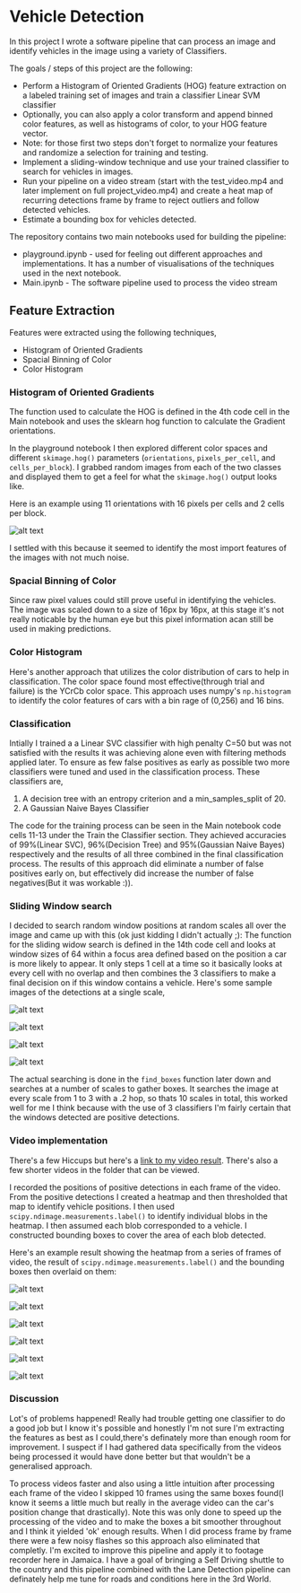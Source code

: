 # Vehicle Detection

In this project I wrote a software pipeline that can process an image and identify vehicles in the image using a variety of Classifiers. 

The goals / steps of this project are the following:

* Perform a Histogram of Oriented Gradients (HOG) feature extraction on a labeled training set of images and train a classifier Linear SVM classifier
* Optionally, you can also apply a color transform and append binned color features, as well as histograms of color, to your HOG feature vector. 
* Note: for those first two steps don't forget to normalize your features and randomize a selection for training and testing.
* Implement a sliding-window technique and use your trained classifier to search for vehicles in images.
* Run your pipeline on a video stream (start with the test_video.mp4 and later implement on full project_video.mp4) and create a heat map of recurring detections frame by frame to reject outliers and follow detected vehicles.
* Estimate a bounding box for vehicles detected.

The repository contains two main notebooks used for building the pipeline:

* playground.ipynb - used for feeling out different approaches and implementations. It has a number of visualisations of the techniques used in the next notebook. 
* Main.ipynb - The software pipeline used to process the video stream

[//]: # (Image References)
[image1]: ./readme_images/hog.png
[image2]: ./readme_images/sw1.png
[image3]: ./readme_images/sw2.png
[image4]: ./readme_images/sw3.png
[image5]: ./readme_images/sw4.png
[image6]: ./readme_images/hm1.png
[image7]: ./readme_images/hm2.png
[image8]: ./readme_images/hm3.png
[image9]: ./readme_images/hm4.png
[image10]: ./readme_images/hm5.png
[image11]: ./readme_images/hm6.png

## Feature Extraction

Features were extracted using the following techniques, 

* Histogram of Oriented Gradients 
* Spacial Binning of Color 
* Color Histogram

### Histogram of Oriented Gradients 

The function used to calculate the HOG is defined in the 4th code cell in the Main notebook and uses the sklearn hog function to calculate the Gradient orientations. 

In the playground notebook I then explored different color spaces and different `skimage.hog()` parameters (`orientations`, `pixels_per_cell`, and `cells_per_block`).  I grabbed random images from each of the two classes and displayed them to get a feel for what the `skimage.hog()` output looks like.

Here is an example using 11 orientations with 16 pixels per cells and 2 cells per block. 

![alt text][image1]

I settled with this because it seemed to identify the most import features of the images with not much noise.

### Spacial Binning of Color

Since raw pixel values could still prove useful in identifying the vehicles. The image was scaled down to a size of 16px by 16px, at this stage it's not really noticable by the human eye but this pixel information acan still be used in making predictions. 

### Color Histogram

Here's another approach that utilizes the color distribution of cars to help in classification. The color space found most effective(through trial and failure) is the YCrCb color space. This approach uses numpy's `np.histogram` to identify the color features of cars with a bin rage of (0,256) and 16 bins. 

### Classification

Intially I trained a a Linear SVC classifier with high penalty C=50 but was not satisfied with the results it was achieving alone even with filtering methods applied later. To ensure as few false positives as early as possible two more classifiers were tuned and used in the classification process. These classifiers are, 

1. A decision tree with an entropy criterion and a min_samples_split of 20.
2. A Gaussian Naive Bayes Classifier

The code for the training process can be seen in the Main notebook code cells 11-13 under the Train the Classifier section. They achieved accuracies of 99%(Linear SVC), 96%(Decision Tree) and 95%(Gaussian Naive Bayes) respectively and the results of all three combined in the final classification process. The results of this approach did eliminate a number of false positives early on, but effectively did increase the number of false negatives(But it was workable :)). 

### Sliding Window search

I decided to search random window positions at random scales all over the image and came up with this (ok just kidding I didn't actually ;): The function for the sliding widow search is defined in the 14th code cell and looks at window sizes of 64 within a focus area defined based on the position a car is more likely to appear. It only steps 1 cell at a time so it basically looks at every cell with no overlap and then combines the 3 classifiers to make a final decision on if this window contains a vehicle. Here's some sample images of the detections at a single scale,

![alt text][image2]

![alt text][image3]

![alt text][image4]

![alt text][image5]

The actual searching is done in the `find_boxes` function later down and searches at a number of scales to gather boxes. It searches the image at every scale from 1 to 3 with a .2 hop, so thats 10 scales in total, this worked well for me I think because with the use of 3 classifiers I'm fairly certain that the windows detected are positive detections. 

### Video implementation

There's a few Hiccups but here's a [link to my video result](./output_videos/project_video.mp4). There's also a few shorter videos in the folder that can be viewed. 

I recorded the positions of positive detections in each frame of the video.  From the positive detections I created a heatmap and then thresholded that map to identify vehicle positions.  I then used `scipy.ndimage.measurements.label()` to identify individual blobs in the heatmap.  I then assumed each blob corresponded to a vehicle.  I constructed bounding boxes to cover the area of each blob detected.  

Here's an example result showing the heatmap from a series of frames of video, the result of `scipy.ndimage.measurements.label()` and the bounding boxes then overlaid on them:

![alt text][image6]

![alt text][image7]

![alt text][image8]

![alt text][image9]

![alt text][image10]

![alt text][image11]

### Discussion

Lot's of problems happened! Really had trouble getting one classifier to do a good job but I know it's possible and honestly I'm not sure I'm extracting the features as best as I could,there's definately more than enough room for improvement. I suspect if I had gathered data specifically from the videos being processed it would have done better but that wouldn't be a generalised approach.

To process videos faster and also using a little intuition after processing each frame of the video I skipped 10 frames using the same boxes found(I know it seems a little much but really in the average video can the car's position change that drastically). Note this was only done to speed up the processing of the video and to make the boxes a bit smoother throughout and I think it yielded 'ok' enough results. When I did process frame by frame there were a few noisy flashes so this approach also eliminated that completly. I'm excited to improve this pipeline and apply it to footage recorder here in Jamaica. I have a goal of bringing a Self Driving shuttle to the country and this pipeline combined with the Lane Detection pipeline can definately help me tune for roads and conditions here in the 3rd World.
